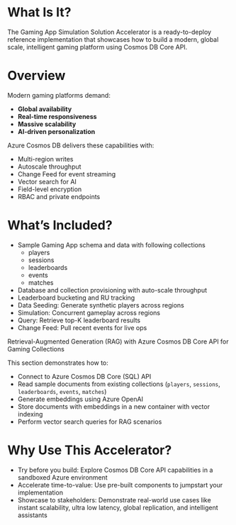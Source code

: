 # What Is It?
The Gaming App Simulation Solution Accelerator is a ready-to-deploy reference implementation that showcases how to build a modern, global scale, intelligent gaming platform using Cosmos DB Core API.

# Overview
Modern gaming platforms demand:
- **Global availability**
- **Real-time responsiveness**
- **Massive scalability**
- **AI-driven personalization**

Azure Cosmos DB delivers these capabilities with:
- Multi-region writes
- Autoscale throughput
- Change Feed for event streaming
- Vector search for AI
- Field-level encryption
- RBAC and private endpoints

# What’s Included?
- Sample Gaming App schema and data with following collections
  - players
  - sessions
  - leaderboards
  - events
  - matches
- Database and collection provisioning with auto-scale throughput
- Leaderboard bucketing and RU tracking
- Data Seeding: Generate synthetic players across regions
- Simulation: Concurrent gameplay across regions
- Query: Retrieve top-K leaderboard results
- Change Feed: Pull recent events for live ops

Retrieval-Augmented Generation (RAG) with Azure Cosmos DB Core API for Gaming Collections

This section demonstrates how to:
- Connect to Azure Cosmos DB Core (SQL) API
- Read sample documents from existing collections (`players`, `sessions`, `leaderboards`, `events`, `matches`)
- Generate embeddings using Azure OpenAI
- Store documents with embeddings in a new container with vector indexing
- Perform vector search queries for RAG scenarios

# Why Use This Accelerator?
- Try before you build: Explore Cosmos DB Core API capabilities in a sandboxed Azure environment
- Accelerate time-to-value: Use pre-built components to jumpstart your implementation
- Showcase to stakeholders: Demonstrate real-world use cases like instant scalability, ultra low latency, global replication, and intelligent assistants
